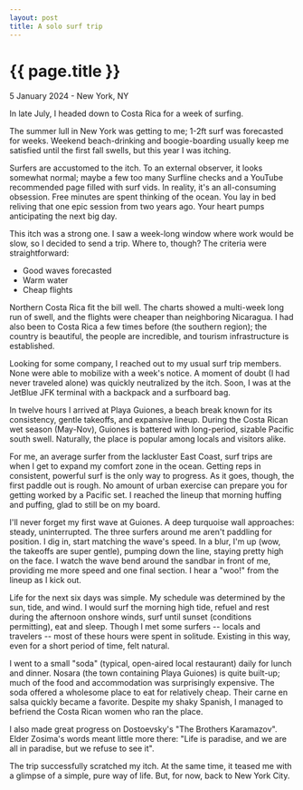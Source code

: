 ```yaml
---
layout: post
title: A solo surf trip
---
```


{{ page.title }}
================

<p class="meta">5 January 2024 - New York, NY</p>

In late July, I headed down to Costa Rica for a week of surfing. 

The summer lull in New York was getting to me; 1-2ft surf was forecasted for weeks. Weekend beach-drinking and boogie-boarding usually keep me satisfied until the first fall swells, but this year I was itching. 

Surfers are accustomed to the itch. To an external observer, it looks somewhat normal; maybe a few too many Surfline checks and a YouTube recommended page filled with surf vids. In reality, it's an all-consuming obsession. Free minutes are spent thinking of the ocean. You lay in bed reliving that one epic session from two years ago. Your heart pumps anticipating the next big day.

This itch was a strong one. I saw a week-long window where work would be slow, so I decided to send a trip. Where to, though? The criteria were straightforward:
- Good waves forecasted
- Warm water
- Cheap flights

Northern Costa Rica fit the bill well. The charts showed a multi-week long run of swell, and the flights were cheaper than neighboring Nicaragua. I had also been to Costa Rica a few times before (the southern region); the country is beautiful, the people are incredible, and tourism infrastructure is established. 

Looking for some company, I reached out to my usual surf trip members. None were able to mobilize with a week's notice. A moment of doubt (I had never traveled alone) was quickly neutralized by the itch. Soon, I was at the JetBlue JFK terminal with a backpack and a surfboard bag.

In twelve hours I arrived at Playa Guiones, a beach break known for its consistency, gentle takeoffs, and expansive lineup. During the Costa Rican wet season (May-Nov), Guiones is battered with long-period, sizable Pacific south swell. Naturally, the place is popular among locals and visitors alike.

For me, an average surfer from the lackluster East Coast, surf trips are when I get to expand my comfort zone in the ocean. Getting reps in consistent, powerful surf is the only way to progress. As it goes, though, the first paddle out is rough. No amount of urban exercise can prepare you for getting worked by a Pacific set. I reached the lineup that morning huffing and puffing, glad to still be on my board.

I'll never forget my first wave at Guiones. A deep turquoise wall approaches: steady, uninterrupted. The three surfers around me aren't paddling for position. I dig in, start matching the wave's speed. In a blur, I'm up (wow, the takeoffs are super gentle), pumping down the line, staying pretty high on the face. I watch the wave bend around the sandbar in front of me, providing me more speed and one final section. I hear a "woo!" from the lineup as I kick out.

Life for the next six days was simple. My schedule was determined by the sun, tide, and wind. I would surf the morning high tide, refuel and rest during the afternoon onshore winds, surf until sunset (conditions permitting), eat and sleep. Though I met some surfers -- locals and travelers -- most of these hours were spent in solitude. Existing in this way, even for a short period of time, felt natural.

I went to a small "soda" (typical, open-aired local restaurant) daily for lunch and dinner. Nosara (the town containing Playa Guiones) is quite built-up; much of the food and accommodation was surprisingly expensive. The soda offered a wholesome place to eat for relatively cheap. Their carne en salsa quickly became a favorite. Despite my shaky Spanish, I managed to befriend the Costa Rican women who ran the place.

I also made great progress on Dostoevsky's "The Brothers Karamazov". Elder Zosima's words meant little more there: "Life is paradise, and we are all in paradise, but we refuse to see it".

The trip successfully scratched my itch. At the same time, it teased me with a glimpse of a simple, pure way of life. But, for now, back to New York City.
